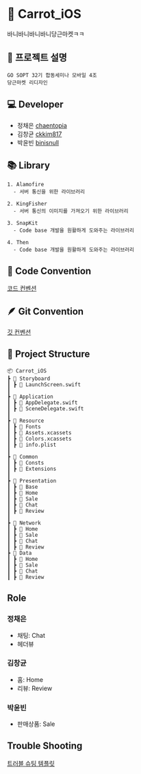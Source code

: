 # 🥕 Carrot_iOS
바니바니바니바니당근마켓ㅋㅋ

## 📜 프로젝트 설명
~~~
GO SOPT 32기 합동세미나 모바일 4조
당근마켓 리디자인
~~~

## 💻 Developer
* 정채은 [chaentopia](https://github.com/chaentopia) 
* 김창균 [ckkim817](https://github.com/ckkim817)
* 박윤빈 [binisnull](https://github.com/binisnull)

## 📚 Library
~~~
1. Alamofire
  - 서버 통신을 위한 라이브러리
  
2. KingFisher
  - 서버 통신의 이미지를 가져오기 위한 라이브러리
  
3. SnapKit
  - Code base 개발을 원활하게 도와주는 라이브러리

4. Then
  - Code base 개발을 원활하게 도와주는 라이브러리
~~~

## 🔐 Code Convention
[코드 컨벤션](https://acute-valley-777.notion.site/Code-Convention-66521caebd1f4ed88e8ff0c6ddb64d6f)

## 🪶 Git Convention
[깃 컨벤션](https://acute-valley-777.notion.site/Git-Convention-91ec0f814d3f459994edf10b3019a287)

## 📂 Project Structure
~~~
📦 Carrot_iOS
┣ 📂 Storyboard
┃ ┣ 📜 LaunchScreen.swift
┃
┣ 📂 Application
┃ ┣ 📜 AppDelegate.swift
┃ ┣ 📜 SceneDelegate.swift
┃
┣ 📂 Resource
┃ ┣ 📂 Fonts
┃ ┣ 📜 Assets.xcassets
┃ ┣ 📜 Colors.xcassets
┃ ┣ 📜 info.plist
┃
┣ 📂 Common
┃ ┣ 📂 Consts
┃ ┣ 📂 Extensions
┃
┣ 📂 Presentation
┃ ┣ 📂 Base
┃ ┣ 📂 Home
┃ ┣ 📂 Sale
┃ ┣ 📂 Chat
┃ ┣ 📂 Review
┃
┣ 📂 Network
┃ ┣ 📂 Home
┃ ┣ 📂 Sale
┃ ┣ 📂 Chat
┃ ┣ 📂 Review
┣ 📂 Data
┃ ┣ 📂 Home
┃ ┣ 📂 Sale
┃ ┣ 📂 Chat
┃ ┣ 📂 Review
~~~

## Role
### 정채은
* 채팅: Chat
* 헤더뷰

### 김창균
* 홈: Home
* 리뷰: Review

### 박윤빈
* 판매상품: Sale

## Trouble Shooting
[트러블 슈팅 템플릿](https://acute-valley-777.notion.site/Trouble-Shooting-fad91b9cd2134963b14dfba6a0ec80ef)
